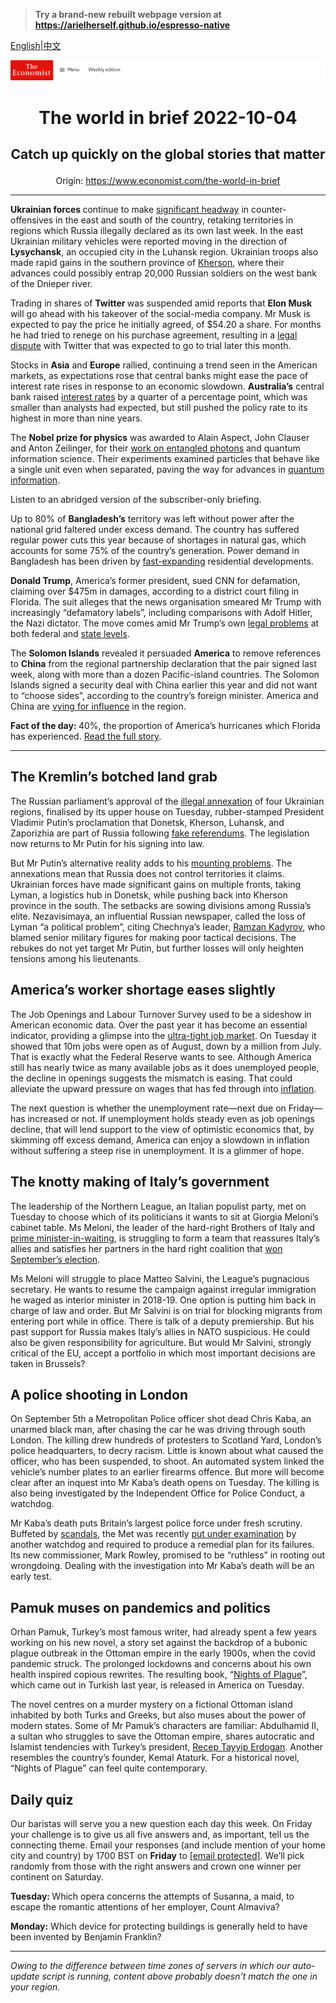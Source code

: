 > **Try a brand-new rebuilt webpage version at https://arielherself.github.io/espresso-native**

[English](https://github.com/arielherself/espresso/blob/main/README.md)|[中文](https://github-com.translate.goog/arielherself/espresso/blob/main/README.md?_x_tr_sl=en&_x_tr_tl=zh-CN&_x_tr_hl=zh-CN&_x_tr_pto=wapp)



![The Economist](menubar.png)

# <p align="center">The world in brief 2022-10-04</p>

## <p align="center">Catch up quickly on the global stories that matter</p>

<p align="center">Origin: <a href="https://www.economist.com/the-world-in-brief">https://www.economist.com/the-world-in-brief</a><hr>

<strong>Ukrainian</strong><strong> forces </strong>continue to make [significant headway](https://www.economist.com/europe/2022/10/03/as-ukraine-smashes-through-more-russian-lines-russians-wonder-whom-to-blame) in counter-offensives in the east and south of the country, retaking territories in regions which Russia illegally declared as its own last week. In the east Ukrainian military vehicles were reported moving in the direction of <strong>Lysychansk</strong>, an occupied city in the Luhansk region. Ukrainian troops also made rapid gains in the southern province of [Kherson](https://www.economist.com/the-economist-explains/2022/08/30/why-does-kherson-matter), where their advances could possibly entrap 20,000 Russian soldiers on the west bank of the Dnieper river.

Trading in shares of <strong>Twitter </strong>was suspended amid reports that <strong>Elon Musk </strong>will go ahead with his takeover of the social-media company. Mr Musk is expected to pay the price he initially agreed, of $54.20 a share. For months he had tried to renege on his purchase agreement, resulting in a [legal dispute](https://www.economist.com/business/2022/09/15/twitters-shareholders-approve-elon-musks-44bn-offer) with Twitter that was expected to go to trial later this month. 

Stocks in <strong>Asia</strong> and <strong>Europe</strong> rallied, continuing a trend seen in the American markets, as expectations rose that central banks might ease the pace of interest rate rises in response to an economic slowdown. <strong>Australia’s</strong> central bank raised [interest rates](https://www.economist.com/finance-and-economics/2022/09/29/global-rate-rises-are-happening-on-an-unprecedented-scale) by a quarter of a percentage point, which was smaller than analysts had expected, but still pushed the policy rate to its highest in more than nine years.

The <strong>Nobel prize for physics</strong> was awarded to Alain Aspect, John Clauser and Anton Zeilinger, for their [work on entangled photons](https://www.economist.com/science-and-technology/2022/10/04/quantum-entanglement-wins-nobel-physics-laurels) and quantum information science. Their experiments examined particles that behave like a single unit even when separated, paving the way for advances in [quantum information](https://www.economist.com/science-and-technology/2022/07/13/how-to-preserve-secrets-in-a-quantum-age).

Listen to an abridged version of the subscriber-only briefing.

Up to 80% of <strong>Bangladesh’s</strong> territory was left without power after the national grid faltered under excess demand. The country has suffered regular power cuts this year because of shortages in natural gas, which accounts for some 75% of the country’s generation. Power demand in Bangladesh has been driven by [fast-expanding](https://www.economist.com/asia/2019/09/12/bangladesh-tries-to-muffle-the-siren-song-of-the-capital) residential developments.

<strong>Donald Trump</strong>, America’s former president, sued CNN for defamation, claiming over $475m in damages, according to a district court filing in Florida. The suit alleges that the news organisation smeared Mr Trump with increasingly “defamatory labels”, including comparisons with Adolf Hitler, the Nazi dictator. The move comes amid Mr Trump’s own [legal problems](https://www.economist.com/united-states/2022/08/09/an-fbi-raid-on-donald-trumps-home-ignites-a-political-firestorm) at both federal and [state levels](https://www.economist.com/united-states/2022/09/21/donald-trump-faces-a-sweeping-new-lawsuit).

The <strong>Solomon Islands</strong> revealed it persuaded <strong>America</strong> to remove references to <strong>China</strong> from the regional partnership declaration that the pair signed last week, along with more than a dozen Pacific-island countries. The Solomon Islands signed a security deal with China earlier this year and did not want to “choose sides”, according to the country’s foreign minister. America and China are [vying for influence](https://www.economist.com/china/2022/06/02/chinas-interest-in-the-pacific-islands-is-growing) in the region. 

<strong>Fact of the day: </strong>40%, the proportion of America’s hurricanes which Florida has experienced. [Read the full story](https://www.economist.com/united-states/2022/09/29/hurricane-ian-pummels-florida).

----------

## The Kremlin’s botched land grab

The Russian parliament’s approval of the [illegal annexation](https://www.economist.com/europe/2022/09/30/vladimir-putin-illegally-annexes-four-ukrainian-oblasts) of four Ukrainian regions, finalised by its upper house on Tuesday, rubber-stamped President Vladimir Putin’s proclamation that Donetsk, Kherson, Luhansk, and Zaporizhia are part of Russia following [fake referendums](https://www.economist.com/europe/2022/09/27/vladimir-putin-stages-four-fake-referendums-in-occupied-ukraine). The legislation now returns to Mr Putin for his signing into law.

But Mr Putin’s alternative reality adds to his [mounting problems](https://www.economist.com/europe/2022/10/03/as-ukraine-smashes-through-more-russian-lines-russians-wonder-whom-to-blame). The annexations mean that Russia does not control territories it claims. Ukrainian forces have made significant gains on multiple fronts, taking Lyman, a logistics hub in Donetsk, while pushing back into Kherson province in the south. The setbacks are sowing divisions among Russia’s elite. Nezavisimaya, an influential Russian newspaper, called the loss of Lyman “a political problem”, citing Chechnya’s leader, [Ramzan Kadyrov](https://www.economist.com/the-economist-explains/2022/03/16/who-is-ramzan-kadyrov-the-brutal-chechen-leader-claiming-to-be-in-ukraine), who blamed senior military figures for making poor tactical decisions. The rebukes do not yet target Mr Putin, but further losses will only heighten tensions among his lieutenants.

## America’s worker shortage eases slightly

The Job Openings and Labour Turnover Survey used to be a sideshow in American economic data. Over the past year it has become an essential indicator, providing a glimpse into the [ultra-tight job market](https://www.economist.com/business/2022/09/05/why-businesses-are-furiously-hiring-even-as-a-downturn-looms). On Tuesday it showed that 10m jobs were open as of August, down by a million from July. That is exactly what the Federal Reserve wants to see. Although America still has nearly twice as many available jobs as it does unemployed people, the decline in openings suggests the mismatch is easing. That could alleviate the upward pressure on wages that has fed through into [inflation](https://www.economist.com/films/2022/08/04/inflation-and-the-global-economy).

The next question is whether the unemployment rate—next due on Friday—has increased or not. If unemployment holds steady even as job openings decline, that will lend support to the view of optimistic economics that, by skimming off excess demand, America can enjoy a slowdown in inflation without suffering a steep rise in unemployment. It is a glimmer of hope.

## The knotty making of Italy’s government

The leadership of the Northern League, an Italian populist party, met on Tuesday to choose which of its politicians it wants to sit at Giorgia Meloni’s cabinet table. Ms Meloni, the leader of the hard-right Brothers of Italy and [prime minister-in-waiting](https://www.economist.com/europe/2022/09/25/italy-chooses-a-party-with-a-neo-fascist-legacy), is struggling to form a team that reassures Italy’s allies and satisfies her partners in the hard right coalition that [won September’s election](https://www.economist.com/europe/2022/07/28/italys-next-government-may-be-more-nationalist-than-europe-likes).

Ms Meloni will struggle to place Matteo Salvini, the League’s pugnacious secretary. He wants to resume the campaign against irregular immigration he waged as interior minister in 2018-19. One option is putting him back in charge of law and order. But Mr Salvini is on trial for blocking migrants from entering port while in office. There is talk of a deputy premiership. But his past support for Russia makes Italy’s allies in NATO suspicious. He could also be given responsibility for agriculture. But would Mr Salvini, strongly critical of the EU, accept a portfolio in which most important decisions are taken in Brussels?

## A police shooting in London

On September 5th a Metropolitan Police officer shot dead Chris Kaba, an unarmed black man, after chasing the car he was driving through south London. The killing drew hundreds of protesters to Scotland Yard, London’s police headquarters, to decry racism. Little is known about what caused the officer, who has been suspended, to shoot. An automated system linked the vehicle’s number plates to an earlier firearms offence. But more will become clear after an inquest into Mr Kaba’s death opens on Tuesday. The killing is also being investigated by the Independent Office for Police Conduct, a watchdog.

Mr Kaba’s death puts Britain’s largest police force under fresh scrutiny. Buffeted by [scandals](https://www.economist.com/britain/londons-metropolitan-police-service-is-failing-on-three-fronts/21807604), the Met was recently [put under examination](https://www.economist.com/britain/2022/06/30/the-metropolitan-police-is-put-into-special-measures) by another watchdog and required to produce a remedial plan for its failures. Its new commissioner, Mark Rowley, promised to be “ruthless” in rooting out wrongdoing. Dealing with the investigation into Mr Kaba’s death will be an early test.

## Pamuk muses on pandemics and politics

Orhan Pamuk, Turkey’s most famous writer, had already spent a few years working on his new novel, a story set against the backdrop of a bubonic plague outbreak in the Ottoman empire in the early 1900s, when the covid pandemic struck. The prolonged lockdowns and concerns about his own health inspired copious rewrites. The resulting book, “[Nights of Plague](https://www.economist.com/books-and-arts/2021/05/01/turkeys-best-known-author-reflects-on-politics-and-pestilence)”, which came out in Turkish last year, is released in America on Tuesday. 

The novel centres on a murder mystery on a fictional Ottoman island inhabited by both Turks and Greeks, but also muses about the power of modern states. Some of Mr Pamuk’s characters are familiar: Abdulhamid II, a sultan who struggles to save the Ottoman empire, shares autocratic and Islamist tendencies with Turkey’s president, [Recep Tayyip Erdogan](https://www.economist.com/europe/2022/06/09/as-elections-approach-turkeys-president-finds-enemies-everywhere). Another resembles the country’s founder, Kemal Ataturk. For a historical novel, “Nights of Plague” can feel quite contemporary.

## Daily quiz

Our baristas will serve you a new question each day this week. On Friday your challenge is to give us all five answers and, as important, tell us the connecting theme. Email your responses (and include mention of your home city and country) by 1700 BST on <strong>Friday</strong> to [<span class="__cf_email__" data-cfemail="401135293a053330322533332f0025232f2e2f2d2933346e232f2d">[email&#160;protected]</span>](https://mail.google.com/mail/?view=cm&amp;fs=1&amp;tf=1&amp;to=QuizEspresso@economist.com). We’ll pick randomly from those with the right answers and crown one winner per continent on Saturday.

<strong>Tuesday: </strong>Which opera concerns the attempts of Susanna, a maid, to escape the romantic attentions of her employer, Count Almaviva?

<strong>Monday:</strong> Which device for protecting buildings is generally held to have been invented by Benjamin Franklin?

----------

*Owing to the difference between time zones of servers in which our auto-update script is running, content above probably doesn't match the one in your region.*
